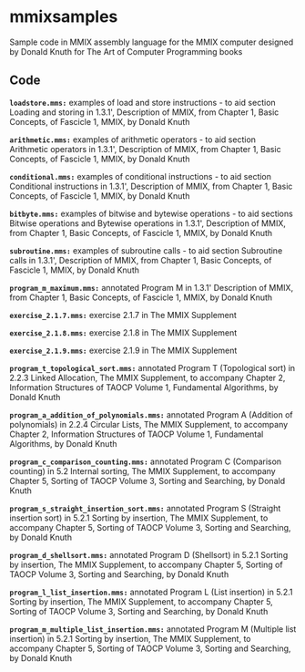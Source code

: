 # mmixsamples
Sample code in MMIX assembly language for the MMIX computer designed by Donald Knuth for The Art of Computer Programming books

## Code

**`loadstore.mms:`** examples of load and store instructions - to aid section Loading and storing in 1.3.1', Description of MMIX, from Chapter 1, Basic Concepts, of Fascicle 1, MMIX, by Donald Knuth

**`arithmetic.mms:`** examples of arithmetic operators - to aid section Arithmetic operators in 1.3.1', Description of MMIX, from Chapter 1, Basic Concepts, of Fascicle 1, MMIX, by Donald Knuth

**`conditional.mms:`** examples of conditional instructions - to aid section Conditional instructions in 1.3.1', Description of MMIX, from Chapter 1, Basic Concepts, of Fascicle 1, MMIX, by Donald Knuth

**`bitbyte.mms:`** examples of bitwise and bytewise operations - to aid sections Bitwise operations and Bytewise operations in 1.3.1', Description of MMIX, from Chapter 1, Basic Concepts, of Fascicle 1, MMIX, by Donald Knuth

**`subroutine.mms:`** examples of subroutine calls - to aid section Subroutine calls in 1.3.1', Description of MMIX, from Chapter 1, Basic Concepts, of Fascicle 1, MMIX, by Donald Knuth

**`program_m_maximum.mms:`** annotated Program M in 1.3.1' Description of MMIX, from Chapter 1, Basic Concepts, of Fascicle 1, MMIX, by Donald Knuth

**`exercise_2.1.7.mms:`** exercise 2.1.7 in The MMIX Supplement

**`exercise_2.1.8.mms:`** exercise 2.1.8 in The MMIX Supplement

**`exercise_2.1.9.mms:`** exercise 2.1.9 in The MMIX Supplement

**`program_t_topological_sort.mms:`** annotated Program T (Topological sort) in 2.2.3 Linked Allocation, The MMIX Supplement, to accompany Chapter 2, Information Structures of TAOCP Volume 1, Fundamental Algorithms, by Donald Knuth

**`program_a_addition_of_polynomials.mms:`** annotated Program A (Addition of polynomials) in 2.2.4 Circular Lists, The MMIX Supplement, to accompany Chapter 2, Information Structures of TAOCP Volume 1, Fundamental Algorithms, by Donald Knuth

**`program_c_comparison_counting.mms:`** annotated Program C (Comparison counting) in 5.2 Internal sorting, The MMIX Supplement, to accompany Chapter 5, Sorting of TAOCP Volume 3, Sorting and Searching, by Donald Knuth

**`program_s_straight_insertion_sort.mms:`** annotated Program S (Straight insertion sort) in 5.2.1 Sorting by insertion, The MMIX Supplement, to accompany Chapter 5, Sorting of TAOCP Volume 3, Sorting and Searching, by Donald Knuth

**`program_d_shellsort.mms:`** annotated Program D (Shellsort) in 5.2.1 Sorting by insertion, The MMIX Supplement, to accompany Chapter 5, Sorting of TAOCP Volume 3, Sorting and Searching, by Donald Knuth

**`program_l_list_insertion.mms:`** annotated Program L (List insertion) in 5.2.1 Sorting by insertion, The MMIX Supplement, to accompany Chapter 5, Sorting of TAOCP Volume 3, Sorting and Searching, by Donald Knuth

**`program_m_multiple_list_insertion.mms:`** annotated Program M (Multiple list insertion) in 5.2.1 Sorting by insertion, The MMIX Supplement, to accompany Chapter 5, Sorting of TAOCP Volume 3, Sorting and Searching, by Donald Knuth
